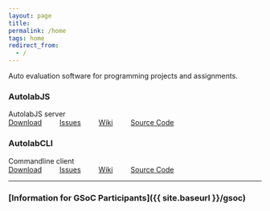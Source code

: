 ```yaml
---
layout: page
title:
permalink: /home
tags: home
redirect_from:
  - /
---
```


Auto evaluation software for programming projects and assignments.

### AutolabJS
AutolabJS server    
    <i class="fa fa-download"></i> [Download](https://github.com/AutolabJS/AutolabJS/releases)       &nbsp; &nbsp; &nbsp; &nbsp;
    <i class="fa fa-bug"></i> [Issues](https://github.com/AutolabJS/AutolabJS/issues) &nbsp; &nbsp; &nbsp; &nbsp;
    <i class="fa fa-book"></i> [Wiki](https://github.com/AutolabJS/AutolabJS/wiki)  &nbsp; &nbsp; &nbsp; &nbsp;
    <i class="fa fa-github-alt"></i> [Source Code](https://github.com/AutolabJS/AutolabJS) &nbsp; &nbsp;

### AutolabCLI
Commandline client    
    <i class="fa fa-download"></i> [Download](https://github.com/AutolabJS/autolabcli/releases) &nbsp; &nbsp; &nbsp; &nbsp;
    <i class="fa fa-bug"></i> [Issues](https://github.com/AutolabJS/autolabcli/issues) &nbsp; &nbsp; &nbsp; &nbsp;
    <i class="fa fa-book"></i> [Wiki](https://github.com/AutolabJS/autolabcli/wiki) &nbsp; &nbsp; &nbsp; &nbsp;
    <i class="fa fa-github-alt"></i> [Source Code](https://github.com/AutolabJS/autolabcli)

---
### [Information for GSoC Participants]({{ site.baseurl }}/gsoc)
